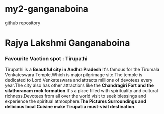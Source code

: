 # my2-ganganaboina
github repository
# Rajya Lakshmi Ganganaboina
### Favourite Vaction spot  : Tirupathi
Tirupathi is a **Beautiful city in Andhra Pradesh** It's famous for the Tirumala Venkateswara Temple,Which is major pilgrimage site.The temple is dedicated to Lord Venkateswara and attracts millions of devotees every year.The city also has other attractions like the **Chandragiri Fort and the silathoranam rock formation**.It's a place filled with spirituality and cultural richness.Devotees from all over the world visit to seek blessings and experience the spiritual atmosphere.**The Pictures Surroundings and delicious local Cuisine make Tirupati a must-visit destination**.